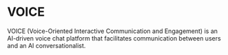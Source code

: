 # VOICE
VOICE (Voice-Oriented Interactive Communication and Engagement) is an AI-driven voice chat platform that facilitates communication between users and an AI conversationalist.
